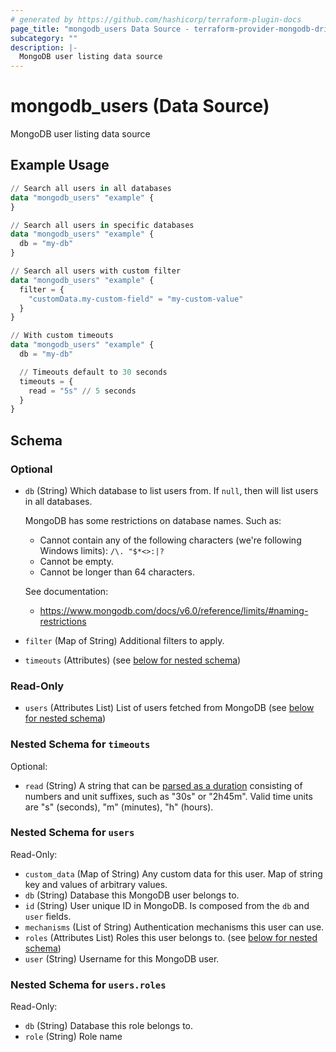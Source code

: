 ```yaml
---
# generated by https://github.com/hashicorp/terraform-plugin-docs
page_title: "mongodb_users Data Source - terraform-provider-mongodb-driver"
subcategory: ""
description: |-
  MongoDB user listing data source
---
```


# mongodb_users (Data Source)

MongoDB user listing data source

## Example Usage

```terraform
// Search all users in all databases
data "mongodb_users" "example" {
}

// Search all users in specific databases
data "mongodb_users" "example" {
  db = "my-db"
}

// Search all users with custom filter
data "mongodb_users" "example" {
  filter = {
    "customData.my-custom-field" = "my-custom-value"
  }
}

// With custom timeouts
data "mongodb_users" "example" {
  db = "my-db"

  // Timeouts default to 30 seconds
  timeouts = {
    read = "5s" // 5 seconds
  }
}
```

<!-- schema generated by tfplugindocs -->
## Schema

### Optional

- `db` (String) Which database to list users from. If `null`, then will list users in all databases.

  MongoDB has some restrictions on database names. Such as:

  - Cannot contain any of the following characters (we're following Windows limits): `/\. "$*<>:|?`
  - Cannot be empty.
  - Cannot be longer than 64 characters.

  See documentation:

  - <https://www.mongodb.com/docs/v6.0/reference/limits/#naming-restrictions>
- `filter` (Map of String) Additional filters to apply.
- `timeouts` (Attributes) (see [below for nested schema](#nestedatt--timeouts))

### Read-Only

- `users` (Attributes List) List of users fetched from MongoDB (see [below for nested schema](#nestedatt--users))

<a id="nestedatt--timeouts"></a>
### Nested Schema for `timeouts`

Optional:

- `read` (String) A string that can be [parsed as a duration](https://pkg.go.dev/time#ParseDuration) consisting of numbers and unit suffixes, such as "30s" or "2h45m". Valid time units are "s" (seconds), "m" (minutes), "h" (hours).


<a id="nestedatt--users"></a>
### Nested Schema for `users`

Read-Only:

- `custom_data` (Map of String) Any custom data for this user. Map of string key and values of arbitrary values.
- `db` (String) Database this MongoDB user belongs to.
- `id` (String) User unique ID in MongoDB. Is composed from the `db` and `user` fields.
- `mechanisms` (List of String) Authentication mechanisms this user can use.
- `roles` (Attributes List) Roles this user belongs to. (see [below for nested schema](#nestedatt--users--roles))
- `user` (String) Username for this MongoDB user.

<a id="nestedatt--users--roles"></a>
### Nested Schema for `users.roles`

Read-Only:

- `db` (String) Database this role belongs to.
- `role` (String) Role name
